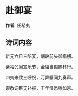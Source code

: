 # 赴御宴

**作者**: 任希夷

## 诗词内容

新元六日三陪宴，黼扆前头御榻横。

紫袖旁阑宣乐节，金貂当殿赐杯行。

四夷来致三呼祝，万舞驩同九奏声。

谬忝词臣无补报，丰年惟愿稼如京。

